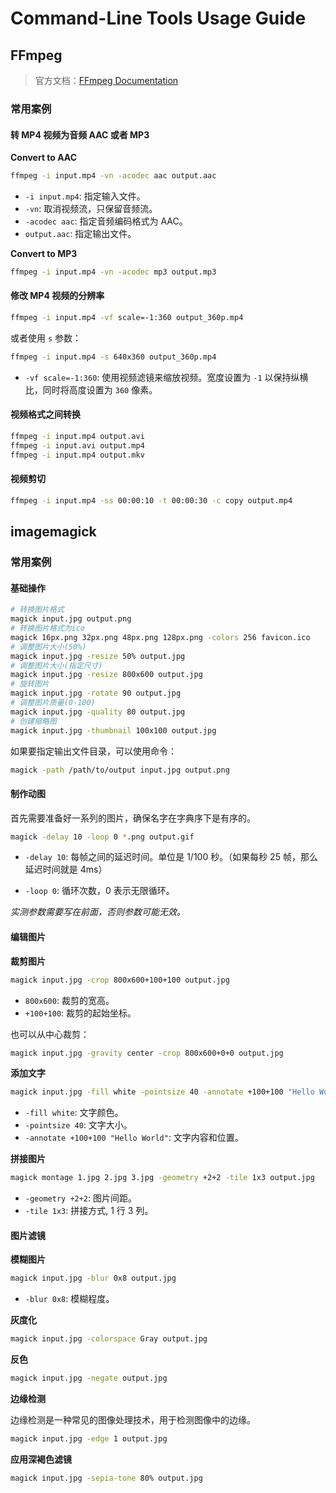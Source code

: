 # Command-Line Tools Usage Guide

## FFmpeg

> 官方文档：[FFmpeg Documentation](https://ffmpeg.org/documentation.html)

### 常用案例

#### 转 MP4 视频为音频 AAC 或者 MP3

**Convert to AAC**

```bash
ffmpeg -i input.mp4 -vn -acodec aac output.aac
```

- `-i input.mp4`: 指定输入文件。
- `-vn`: 取消视频流，只保留音频流。
- `-acodec aac`: 指定音频编码格式为 AAC。
- `output.aac`: 指定输出文件。

**Convert to MP3**

```bash
ffmpeg -i input.mp4 -vn -acodec mp3 output.mp3
```

#### 修改 MP4 视频的分辨率

```bash
ffmpeg -i input.mp4 -vf scale=-1:360 output_360p.mp4
```

或者使用 `s` 参数：

```bash
ffmpeg -i input.mp4 -s 640x360 output_360p.mp4
```

- `-vf scale=-1:360`: 使用视频滤镜来缩放视频。宽度设置为 `-1` 以保持纵横比，同时将高度设置为 `360` 像素。

#### 视频格式之间转换

```bash
ffmpeg -i input.mp4 output.avi
ffmpeg -i input.avi output.mp4
ffmpeg -i input.mp4 output.mkv
```

#### 视频剪切

```bash
ffmpeg -i input.mp4 -ss 00:00:10 -t 00:00:30 -c copy output.mp4
```

## imagemagick

### 常用案例

#### 基础操作

```bash
# 转换图片格式
magick input.jpg output.png
# 转换图片格式为ico
magick 16px.png 32px.png 48px.png 128px.png -colors 256 favicon.ico
# 调整图片大小(50%)
magick input.jpg -resize 50% output.jpg
# 调整图片大小(指定尺寸)
magick input.jpg -resize 800x600 output.jpg
# 旋转图片
magick input.jpg -rotate 90 output.jpg
# 调整图片质量(0-100)
magick input.jpg -quality 80 output.jpg
# 创建缩略图
magick input.jpg -thumbnail 100x100 output.jpg
```

如果要指定输出文件目录，可以使用命令：

```bash
magick -path /path/to/output input.jpg output.png
```

#### 制作动图

首先需要准备好一系列的图片，确保名字在字典序下是有序的。

```bash
magick -delay 10 -loop 0 *.png output.gif
```

- `-delay 10`: 每帧之间的延迟时间。单位是 1/100 秒。（如果每秒 25 帧，那么延迟时间就是 4ms）

- `-loop 0`: 循环次数，0 表示无限循环。

_实测参数需要写在前面，否则参数可能无效。_

#### 编辑图片

**裁剪图片**

```bash
magick input.jpg -crop 800x600+100+100 output.jpg
```

- `800x600`: 裁剪的宽高。
- `+100+100`: 裁剪的起始坐标。

也可以从中心裁剪：

```bash
magick input.jpg -gravity center -crop 800x600+0+0 output.jpg
```

**添加文字**

```bash
magick input.jpg -fill white -pointsize 40 -annotate +100+100 "Hello World" output.jpg
```

- `-fill white`: 文字颜色。
- `-pointsize 40`: 文字大小。
- `-annotate +100+100 "Hello World"`: 文字内容和位置。

**拼接图片**

```bash
magick montage 1.jpg 2.jpg 3.jpg -geometry +2+2 -tile 1x3 output.jpg
```

- `-geometry +2+2`: 图片间距。
- `-tile 1x3`: 拼接方式, 1 行 3 列。

#### 图片滤镜

**模糊图片**

```bash
magick input.jpg -blur 0x8 output.jpg
```

- `-blur 0x8`: 模糊程度。

**灰度化**

```bash
magick input.jpg -colorspace Gray output.jpg
```

**反色**

```bash
magick input.jpg -negate output.jpg
```

**边缘检测**

边缘检测是一种常见的图像处理技术，用于检测图像中的边缘。

```bash
magick input.jpg -edge 1 output.jpg
```

**应用深褐色滤镜**

```bash
magick input.jpg -sepia-tone 80% output.jpg
```
